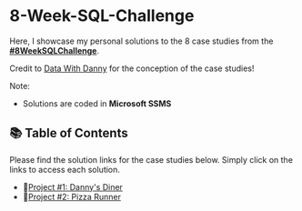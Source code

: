 # 8-Week-SQL-Challenge

Here, I showcase my personal solutions to the 8 case studies from the **[#8WeekSQLChallenge](https://8weeksqlchallenge.com)**. 

Credit to [Data With Danny](https://www.linkedin.com/company/datawithdanny/) for the conception of the case studies!

Note:

- Solutions are coded in **Microsoft SSMS** 

## 📚 Table of Contents

Please find the solution links for the case studies below. Simply click on the links to access each solution.
- 🍜[Project #1: Danny's Diner](https://github.com/tseyongg/Tse_Yong_SQL_Projects/tree/main/Project%20%231%20-%20Danny's%20Diner)
- 🍕[Project #2: Pizza Runner](https://github.com/tseyongg/Tse_Yong_SQL_Projects/tree/main/Project%20%232%20-%20Pizza%20Runner)